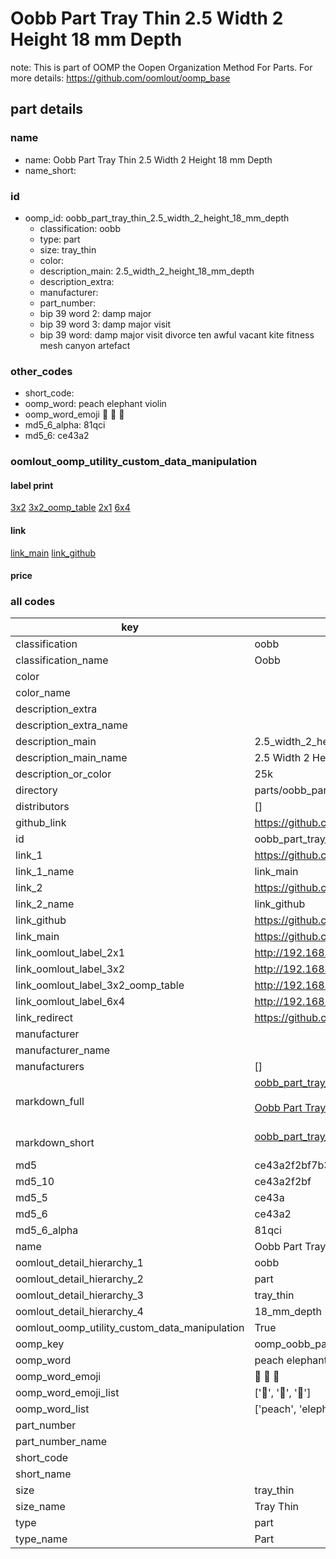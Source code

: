 # Oobb Part Tray Thin 2.5 Width 2 Height 18 mm Depth  

note: This is part of OOMP the Oopen Organization Method For Parts. For more details: https://github.com/oomlout/oomp_base

##  part details
  







### name
* name: Oobb Part Tray Thin 2.5 Width 2 Height 18 mm Depth
* name_short: 
### id
* oomp_id: oobb_part_tray_thin_2.5_width_2_height_18_mm_depth
  * classification: oobb
  * type: part
  * size: tray_thin
  * color: 
  * description_main: 2.5_width_2_height_18_mm_depth
  * description_extra: 
  * manufacturer: 
  * part_number: 
  * bip 39 word 2: damp major
  * bip 39 word 3: damp major visit
  * bip 39 word: damp major visit divorce ten awful vacant kite fitness mesh canyon artefact

### other_codes
* short_code: 
* oomp_word: peach elephant violin
* oomp_word_emoji :peach: :elephant: :violin:
* md5_6_alpha: 81qci
* md5_6: ce43a2






### oomlout_oomp_utility_custom_data_manipulation
#### label print
[3x2](http://192.168.1.245:1112/?label=oomp%2081qci)
[3x2_oomp_table](http://192.168.1.108:1112/?label=oomp%2081qci)
[2x1](http://192.168.1.242:1112/?label=oomp%2081qci)
[6x4](http://192.168.1.55:1112/?label=oomp%2081qci)    

#### link

[link_main](https://github.com/oomlout/oomlout_oomp_version_1_messy/tree/main/parts/oobb_part_tray_thin_2.5_width_2_height_18_mm_depth) [link_github](https://github.com/oomlout/oomlout_oomp_version_1_messy/tree/main/parts/oobb_part_tray_thin_2.5_width_2_height_18_mm_depth)                             

#### price







### all codes 
| key | value |  
| --- | --- |  
| classification | oobb |  
| classification_name | Oobb |  
| color |  |  
| color_name |  |  
| description_extra |  |  
| description_extra_name |  |  
| description_main | 2.5_width_2_height_18_mm_depth |  
| description_main_name | 2.5 Width 2 Height 18 mm Depth |  
| description_or_color | 25k |  
| directory | parts/oobb_part_tray_thin_2.5_width_2_height_18_mm_depth |  
| distributors | [] |  
| github_link | https://github.com/oomlout/oomlout_oomp_part_src/tree/main/parts/oobb_part_tray_thin_2.5_width_2_height_18_mm_depth |  
| id | oobb_part_tray_thin_2.5_width_2_height_18_mm_depth |  
| link_1 | https://github.com/oomlout/oomlout_oomp_version_1_messy/tree/main/parts/oobb_part_tray_thin_2.5_width_2_height_18_mm_depth |  
| link_1_name | link_main |  
| link_2 | https://github.com/oomlout/oomlout_oomp_version_1_messy/tree/main/parts/oobb_part_tray_thin_2.5_width_2_height_18_mm_depth |  
| link_2_name | link_github |  
| link_github | https://github.com/oomlout/oomlout_oomp_version_1_messy/tree/main/parts/oobb_part_tray_thin_2.5_width_2_height_18_mm_depth |  
| link_main | https://github.com/oomlout/oomlout_oomp_version_1_messy/tree/main/parts/oobb_part_tray_thin_2.5_width_2_height_18_mm_depth |  
| link_oomlout_label_2x1 | http://192.168.1.242:1112/?label=oomp%2081qci |  
| link_oomlout_label_3x2 | http://192.168.1.245:1112/?label=oomp%2081qci |  
| link_oomlout_label_3x2_oomp_table | http://192.168.1.108:1112/?label=oomp%2081qci |  
| link_oomlout_label_6x4 | http://192.168.1.55:1112/?label=oomp%2081qci |  
| link_redirect | https://github.com/oomlout/oomlout_oomp_version_1_messy/tree/main/parts/oobb_part_tray_thin_2.5_width_2_height_18_mm_depth |  
| manufacturer |  |  
| manufacturer_name |  |  
| manufacturers | [] |  
| markdown_full | [oobb_part_tray_thin_2.5_width_2_height_18_mm_depth](none)<br>[](none)<br>[Oobb Part Tray Thin 2.5 Width 2 Height 18 Mm Depth](none)<br><br> |  
| markdown_short | [oobb_part_tray_thin_2.5_width_2_height_18_mm_depth](none)<br><br> |  
| md5 | ce43a2f2bf7b3e0c42ef7401e9a199b9 |  
| md5_10 | ce43a2f2bf |  
| md5_5 | ce43a |  
| md5_6 | ce43a2 |  
| md5_6_alpha | 81qci |  
| name | Oobb Part Tray Thin 2.5 Width 2 Height 18 mm Depth |  
| oomlout_detail_hierarchy_1 | oobb |  
| oomlout_detail_hierarchy_2 | part |  
| oomlout_detail_hierarchy_3 | tray_thin |  
| oomlout_detail_hierarchy_4 | 18_mm_depth |  
| oomlout_oomp_utility_custom_data_manipulation | True |  
| oomp_key | oomp_oobb_part_tray_thin_2.5_width_2_height_18_mm_depth |  
| oomp_word | peach elephant violin |  
| oomp_word_emoji | :peach: :elephant: :violin: |  
| oomp_word_emoji_list | [':peach:', ':elephant:', ':violin:'] |  
| oomp_word_list | ['peach', 'elephant', 'violin'] |  
| part_number |  |  
| part_number_name |  |  
| short_code |  |  
| short_name |  |  
| size | tray_thin |  
| size_name | Tray Thin |  
| type | part |  
| type_name | Part |  
